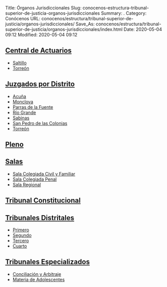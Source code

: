 Title: Órganos Jurisdiccionales
Slug: conocenos-estructura-tribunal-superior-de-justicia-organos-jurisdiccionales
Summary: .
Category: Conócenos
URL: conocenos/estructura/tribunal-superior-de-justicia/organos-jurisdiccionales/
Save_As: conocenos/estructura/tribunal-superior-de-justicia/organos-jurisdiccionales/index.html
Date: 2020-05-04 09:12
Modified: 2020-05-04 09:12



## [Central de Actuarios](central-de-actuarios/)

* [Saltillo](central-de-actuarios/saltillo/)
* [Torreón](central-de-actuarios/torreon/)

## [Juzgados por Distrito](juzgados-por-distrito/)

* [Acuña](juzgados-por-distrito/acuna/)
* [Monclova](juzgados-por-distrito/moclova/)
* [Parras de la Fuente](juzgados-por-distrito/parras-de-la-fuente/)
* [Río Grande](juzgados-por-distrito/rio-grande/)
* [Sabinas](juzgados-por-distrito/sabinas/)
* [San Pedro de las Colonias](juzgados-por-distrito/san-pedro/)
* [Torreón](juzgados-por-distrito/torreon/)

## [Pleno](pleno/)

## [Salas](salas/)

* [Sala Colegiada Civil y Familiar](salas/sala-colegiada-cicil-y-familiar/)
* [Sala Colegiada Penal](salas/sala-colegiada-penal/)
* [Sala Regional](salas/sala-regional/)

## [Tribunal Constitucional](tribunal-constitucional/)

## [Tribunales Distritales](tribunales-distritales/)

* [Primero](tribunales-distritales/primero/)
* [Segundo](tribunales-distritales/segundo/)
* [Tercero](tribunales-distritales/tercero/)
* [Cuarto](tribunales-distritales/cuarto/)

## [Tribunales Especializados](tribunales-especializados/)

* [Conciliación y Arbitraje](tribunales-especializados/conciliacion-y-arbitraje/)
* [Materia de Adolescentes](tribunales-especializados/materia-de-adolescentes/)



